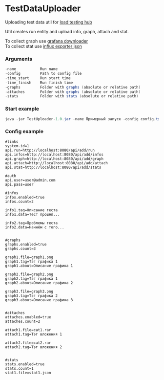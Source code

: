 # TestDataUploader
Uploading test data util for [load testing hub](https://github.com/suhoy/cms-boot)  

Util creates run entity and upload info, graph, attach and stat.  

To collect graph use [grafana downloader](https://github.com/suhoy/GrafanaDownloader)  
To collect stat use [influx exporter json](https://github.com/suhoy/InfluxExporterJson)  



### Arguments
```java
-name           Run name  
-config         Path to config file  
-time_start     Run start time  
-time_finish    Run finish time  
-graphs         Folder with graphs (absolute or relative path)  
-attaches       Folder with graphs (absolute or relative path)  
-stats          Folder with stats (absolute or relative path)  

```

### Start example
```java
java -jar TestUploader-1.0.jar -name Примерный запуск -config config.txt -time_start 2021-12-01T07:55 -time_finish 2021-12-02T22:01 -graphs .\input\graphs -attaches .\input\attaches -stats .\input\stats  
```  
  
  
### Config example  
```properties
#links
system.id=1
api.run=http://localhost:8080/api/add/run
api.infos=http://localhost:8080/api/add/infos
api.graph=http://localhost:8080/api/add/graph
api.attach=http://localhost:8080/api/add/attach
api.stat=http://localhost:8080/api/add/stats

#auth
api.user=user@admin.com
api.pass=user

#infos
infos.enabled=true
infos.count=2

info1.tag=Описание теста
info1.data=Тест прошёл...

info2.tag=Проблемы теста
info2.data=Начнём с того...


#graphs
graphs.enabled=true
graphs.count=3

graph1.file=graph1.png
graph1.tag=Тэг графика 1
graph1.about=Описание графика 1

graph2.file=graph2.png
graph2.tag=Тэг графика 1
graph2.about=Описание графика 2

graph3.file=graph3.png
graph3.tag=Тэг графика 2
graph3.about=Описание графика 3


#attaches
attaches.enabled=true
attaches.count=2

attach1.file=cat1.rar
attach1.tag=Тэг вложения 1

attach2.file=cat2.rar
attach2.tag=Тэг вложения 2


#stats
stats.enabled=true
stats.count=1
stat1.file=stat1.json
```
